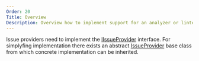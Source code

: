 ```yaml
---
Order: 20
Title: Overview
Description: Overview how to implement support for an analyzer or linter.
---
```

Issue providers need to implement the [IIssueProvider] interface.
For simplyfing implementation there exists an abstract [IssueProvider] base class from which concrete implementation can be inherited.

[IIssueProvider]: ../../../api/Cake.Issues/IIssueProvider/
[IssueProvider]: ../../../api/Cake.Issues/IssueProvider
